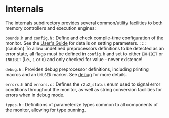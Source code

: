# Internals

The internals subdirectory provides several common/utility facilities to both memory controllers and execution engines:

`bounds.h` and `config.h`
: Define and check compile-time configuration of the monitor. See the [User's Guide](./configuration.md) for details on setting parameters.
: :::{caution} To allow undefined preprocessors definitions to be detected as an error state, all flags must be defined in `config.h` and set to either `EXHIBIT` or `INHIBIT` (i.e., `1` or `0`) and only checked for value - never existence!

`debug.h`
: Provides debug preprocessor definitions, including printing macros and an `UNUSED` marker. See [debug](./debug.md) for more details.

`errors.h` and `errors.c`
: Defines the `r2u2_status` enum used to signal error conditions throughout the monitor, as well as string conversion facilities for errors when in debug mode.

`types.h`
: Definitions of parameterize types common to all components of the monitor, allowing for type punning.
